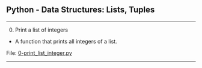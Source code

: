 ## Python - Data Structures: Lists, Tuples

-------------------------

0. Print a list of integers

- A function that prints all integers of a list.

File: [0-print_list_integer.py](./0-print_list_integer.py)

---

